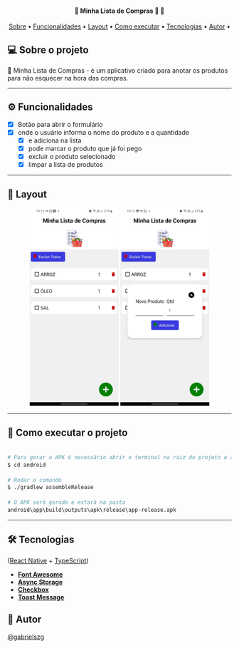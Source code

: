 <h4 align="center"> 
	🚧 Minha Lista de Compras 🚀 🚧
</h4>

<p align="center">
 <a href="#-sobre-o-projeto">Sobre</a> •
 <a href="#-funcionalidades">Funcionalidades</a> •
 <a href="#-layout">Layout</a> • 
 <a href="#-como-executar-o-projeto">Como executar</a> • 
 <a href="#-tecnologias">Tecnologias</a> • 
 <a href="#-autor">Autor</a> • 
</p>

## 💻 Sobre o projeto

🧺 Minha Lista de Compras - é um aplicativo criado para anotar os produtos para não esquecer na hora das compras. 

---

## ⚙️ Funcionalidades

- [x] Botão para abrir o formulário
- [x] onde o usuário informa o nome do produto e a quantidade
  - [x] e adiciona na lista
  - [x] pode marcar o produto que já foi pego
  - [x] excluir o produto selecionado
  - [x] limpar a lista de produtos

---

## 🎨 Layout
  
  <p align="center">
    <img alt="Home" src="./src/assets/home.jpg" width="200px">
    <img alt="Detalhes" src="./src/assets/details.jpg" width="200px">	
  </p>

---

## 🚀 Como executar o projeto

```bash

# Para gerar o APK é necessário abrir o terminal na raiz do projeto e acessar a pasta android 
$ cd android

# Rodar o comando
$ ./gradlew assembleRelease

# O APK será gerado e estará na pasta
android\app\build\outputs\apk\release\app-release.apk

```

---

## 🛠 Tecnologias

([React Native](http://www.reactnative.com/)  +  [TypeScript](https://www.typescriptlang.org/))

-   **[Font Awesome](https://fontawesome.com/v5/docs/web/use-with/react-native)**
-   **[Async Storage](https://reactnative.dev/docs/asyncstorage)**
-   **[Checkbox](https://reactnative.dev/docs/checkbox)**
-   **[Toast Message](https://www.npmjs.com/package/react-native-toast-message)**

## 🦸 Autor

<a href="https://github.com/gabrielszg">
  <p>@gabrielszg</p>
</a>
